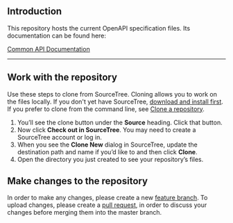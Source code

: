 ## Introduction

This repository hosts the current OpenAPI specification files. Its documentation can be found here:

[Common API Documentation](https://c-a-p-s.atlassian.net/wiki/spaces/SR/pages/629768222/Common+API+Documentation)

---

## Work with the repository

Use these steps to clone from SourceTree. Cloning allows you to work on the files locally. If you don't yet have SourceTree, [download and install first](https://www.sourcetreeapp.com/). If you prefer to clone from the command line, see [Clone a repository](https://confluence.atlassian.com/x/4whODQ).

1. You’ll see the clone button under the **Source** heading. Click that button.
2. Now click **Check out in SourceTree**. You may need to create a SourceTree account or log in.
3. When you see the **Clone New** dialog in SourceTree, update the destination path and name if you’d like to and then click **Clone**.
4. Open the directory you just created to see your repository’s files.

## Make changes to the repository

In order to make any changes, please create a new [feature branch](https://de.atlassian.com/git/tutorials/using-branches). To upload changes, please create a [pull request](https://de.atlassian.com/git/tutorials/making-a-pull-request), in order to discuss your changes before merging them into the master branch.